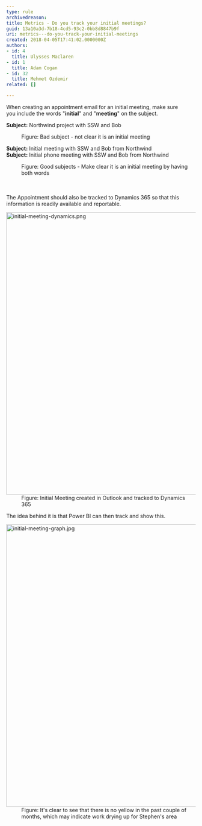 ```yaml
---
type: rule
archivedreason: 
title: Metrics - Do you track your initial meetings?
guid: 13a10a3d-7b18-4cd5-93c2-0bb8d8847b9f
uri: metrics---do-you-track-your-initial-meetings
created: 2018-04-05T17:41:02.0000000Z
authors:
- id: 4
  title: Ulysses Maclaren
- id: 1
  title: Adam Cogan
- id: 32
  title: Mehmet Ozdemir
related: []

---
```



When creating an appointment email for an initial meeting, make sure you&#160;include the words &quot;<b>initial</b>&quot; and &quot;<b>meeting</b>&quot;&#160;on the subject.&#160;<br> 
<div><p class="ssw15-rteElement-GreyBox"><b>Subject&#58;</b><b></b> Northwind project with SSW and Bob<br></p></div><div><dd class="ssw15-rteElement-FigureBad"> Figure&#58; Bad subject - not clear it is an initial meeting<br></dd><div><p class="ssw15-rteElement-GreyBox"> 
         <b>Subject&#58;</b> ​<span class="ssw15-rteStyle-Highlight">Initial meeting</span> with SSW and Bob from Northwind<br> <b>​Subject&#58;</b> 
         <span class="ssw15-rteStyle-Highlight">Initial</span> phone 
         <span class="ssw15-rteStyle-Highlight">meeting</span> with SSW and Bob from Northwind</p></div><div><dd class="ssw15-rteElement-FigureGood">Figure&#58; Good subjects - Make&#160;clear it is an initial meeting by having both words​&#160;<br></dd></div></div>
<br><excerpt class='endintro'></excerpt><br>
<p>The Appointment should also be tracked to Dynamics 365 so that this information is readily available and reportable.</p><dl class="image"><dt><img src="/PublishingImages/initial-meeting-dynamics.png" alt="initial-meeting-dynamics.png" style="width&#58;750px;" /></dt><dd>Figure&#58; Initial Meeting created in Outlook and tracked to Dynamics 365</dd></dl>
<p>The idea behind it is that Power BI can then track and show this.</p><dl class="image"><dt>
      <img src="/PublishingImages/initial-meeting-graph.jpg" alt="initial-meeting-graph.jpg" style="width&#58;750px;" />
   </dt><dd>Figure&#58; It's clear to see that there is no yellow in the past couple of months, which may indicate work drying up for Stephen's area<br></dd></dl>



